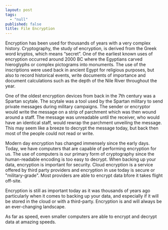 ```yaml
---
layout: post
tags: 
  - "null"
published: false
title: File Encryption
---
```


Encryption has been used for thousands of years with a very complex history.  Cryptography, the study of encryption, is derived from the Greek word kryptos, which means “secret”.  One of the earliest known uses of encryption occurred around 2000 BC where the Egyptians carved hieroglyphs or complex pictograms into monuments.   The use of the inscriptions were used back in ancient Egypt for religious purposes, but also to record historical events, write documents of importance and document calculations such as the depth of the Nile River throughout the year.

One of the oldest encryption devices from back in the 7th century was a Spartan scytale.  The scytale was a tool used by the Spartan military to send private messages during military campaigns.   The sender or encryptor would write the message on a strip of parchment which was then wound around a staff.  The message was unreadable until the receiver, who would have an identical staff, would rewrap the parchment unveiling the message. This may seem like a breeze to decrypt the message today, but back then most of the people could not read or write.

Modern day encryption has changed immensely since the early days. Today, we have computers that are capable of performing encryption for us. The use of computers is our primary form of cryptography since the human-readable encoding is too easy to decrypt. When backing up your data, encryption is important for security.  Cloud encryption is a service offered by third party providers and encryption in use today is secure or "military-grade". Most providers are able to encrypt data bfore it takes flight off-site.  

 Encryption is still as important today as it was thousands of years ago particularly when it comes to backing up your data, and especially if it will be stored in the cloud or with a third-party.  Encryption is and will always be an ever-changing landscape.   
 
 As far as speed, even smaller computers are able to encrypt and decrypt data at amazing speeds.

